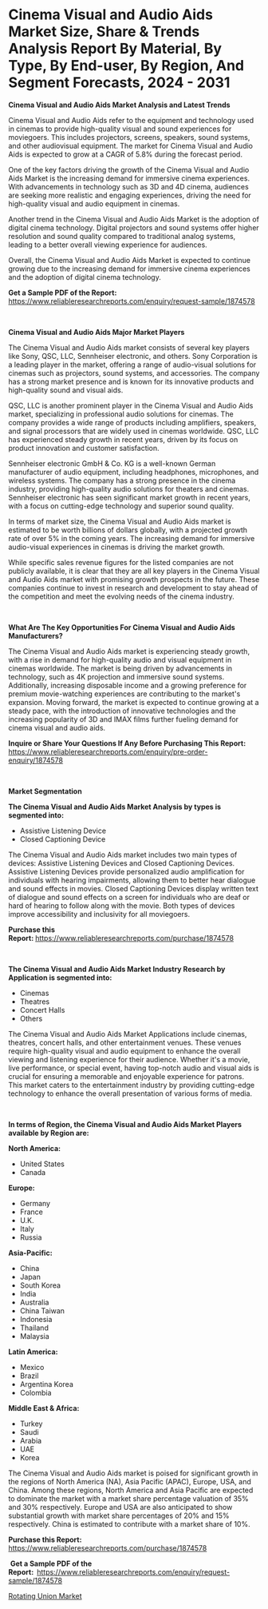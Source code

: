 <p><h1>Cinema Visual and Audio Aids Market Size, Share & Trends Analysis Report By Material, By Type, By End-user, By Region, And Segment Forecasts, 2024 - 2031</h1></p><p><strong>Cinema Visual and Audio Aids Market Analysis and Latest Trends</strong></p>
<p><p>Cinema Visual and Audio Aids refer to the equipment and technology used in cinemas to provide high-quality visual and sound experiences for moviegoers. This includes projectors, screens, speakers, sound systems, and other audiovisual equipment. The market for Cinema Visual and Audio Aids is expected to grow at a CAGR of 5.8% during the forecast period.</p><p>One of the key factors driving the growth of the Cinema Visual and Audio Aids Market is the increasing demand for immersive cinema experiences. With advancements in technology such as 3D and 4D cinema, audiences are seeking more realistic and engaging experiences, driving the need for high-quality visual and audio equipment in cinemas.</p><p>Another trend in the Cinema Visual and Audio Aids Market is the adoption of digital cinema technology. Digital projectors and sound systems offer higher resolution and sound quality compared to traditional analog systems, leading to a better overall viewing experience for audiences.</p><p>Overall, the Cinema Visual and Audio Aids Market is expected to continue growing due to the increasing demand for immersive cinema experiences and the adoption of digital cinema technology.</p></p>
<p><strong>Get a Sample PDF of the Report:&nbsp;</strong> <a href="https://www.reliableresearchreports.com/enquiry/request-sample/1874578">https://www.reliableresearchreports.com/enquiry/request-sample/1874578</a></p>
<p>&nbsp;</p>
<p><strong>Cinema Visual and Audio Aids Major Market Players</strong></p>
<p><p>The Cinema Visual and Audio Aids market consists of several key players like Sony, QSC, LLC, Sennheiser electronic, and others. Sony Corporation is a leading player in the market, offering a range of audio-visual solutions for cinemas such as projectors, sound systems, and accessories. The company has a strong market presence and is known for its innovative products and high-quality sound and visual aids.</p><p>QSC, LLC is another prominent player in the Cinema Visual and Audio Aids market, specializing in professional audio solutions for cinemas. The company provides a wide range of products including amplifiers, speakers, and signal processors that are widely used in cinemas worldwide. QSC, LLC has experienced steady growth in recent years, driven by its focus on product innovation and customer satisfaction.</p><p>Sennheiser electronic GmbH & Co. KG is a well-known German manufacturer of audio equipment, including headphones, microphones, and wireless systems. The company has a strong presence in the cinema industry, providing high-quality audio solutions for theaters and cinemas. Sennheiser electronic has seen significant market growth in recent years, with a focus on cutting-edge technology and superior sound quality.</p><p>In terms of market size, the Cinema Visual and Audio Aids market is estimated to be worth billions of dollars globally, with a projected growth rate of over 5% in the coming years. The increasing demand for immersive audio-visual experiences in cinemas is driving the market growth.</p><p>While specific sales revenue figures for the listed companies are not publicly available, it is clear that they are all key players in the Cinema Visual and Audio Aids market with promising growth prospects in the future. These companies continue to invest in research and development to stay ahead of the competition and meet the evolving needs of the cinema industry.</p></p>
<p>&nbsp;</p>
<p><strong>What Are The Key Opportunities For Cinema Visual and Audio Aids Manufacturers?</strong></p>
<p><p>The Cinema Visual and Audio Aids market is experiencing steady growth, with a rise in demand for high-quality audio and visual equipment in cinemas worldwide. The market is being driven by advancements in technology, such as 4K projection and immersive sound systems. Additionally, increasing disposable income and a growing preference for premium movie-watching experiences are contributing to the market's expansion. Moving forward, the market is expected to continue growing at a steady pace, with the introduction of innovative technologies and the increasing popularity of 3D and IMAX films further fueling demand for cinema visual and audio aids.</p></p>
<p><strong>Inquire or Share Your Questions If Any Before Purchasing This Report:</strong> <a href="https://www.reliableresearchreports.com/enquiry/pre-order-enquiry/1874578">https://www.reliableresearchreports.com/enquiry/pre-order-enquiry/1874578</a></p>
<p>&nbsp;</p>
<p><strong>Market Segmentation</strong></p>
<p><strong>The Cinema Visual and Audio Aids Market Analysis by types is segmented into:</strong></p>
<p><ul><li>Assistive Listening Device</li><li>Closed Captioning Device</li></ul></p>
<p><p>The Cinema Visual and Audio Aids market includes two main types of devices: Assistive Listening Devices and Closed Captioning Devices. Assistive Listening Devices provide personalized audio amplification for individuals with hearing impairments, allowing them to better hear dialogue and sound effects in movies. Closed Captioning Devices display written text of dialogue and sound effects on a screen for individuals who are deaf or hard of hearing to follow along with the movie. Both types of devices improve accessibility and inclusivity for all moviegoers.</p></p>
<p><strong>Purchase this Report:&nbsp;</strong><a href="https://www.reliableresearchreports.com/purchase/1874578">https://www.reliableresearchreports.com/purchase/1874578</a></p>
<p>&nbsp;</p>
<p><strong>The Cinema Visual and Audio Aids Market Industry Research by Application is segmented into:</strong></p>
<p><ul><li>Cinemas</li><li>Theatres</li><li>Concert Halls</li><li>Others</li></ul></p>
<p><p>The Cinema Visual and Audio Aids Market Applications include cinemas, theatres, concert halls, and other entertainment venues. These venues require high-quality visual and audio equipment to enhance the overall viewing and listening experience for their audience. Whether it's a movie, live performance, or special event, having top-notch audio and visual aids is crucial for ensuring a memorable and enjoyable experience for patrons. This market caters to the entertainment industry by providing cutting-edge technology to enhance the overall presentation of various forms of media.</p></p>
<p>&nbsp;</p>
<p><strong>In terms of Region, the Cinema Visual and Audio Aids Market Players available by Region are:</strong></p>
<p>
    <p> <strong> North America: </strong>
        <ul>
            <li>United States</li>
            <li>Canada</li>
        </ul>
        </p> 
    <p> <strong> Europe: </strong>
        <ul>
            <li>Germany</li>
            <li>France</li>
            <li>U.K.</li>
            <li>Italy</li>
            <li>Russia</li>
        </ul>
        </p> 
    <p> <strong> Asia-Pacific: </strong>
        <ul>
            <li>China</li>
            <li>Japan</li>
            <li>South Korea</li>
            <li>India</li>
            <li>Australia</li>
            <li>China Taiwan</li>
            <li>Indonesia</li>
            <li>Thailand</li>
            <li>Malaysia</li>
        </ul>
        </p> 
    <p> <strong> Latin America: </strong>
        <ul>
            <li>Mexico</li>
            <li>Brazil</li>
            <li>Argentina Korea</li>
            <li>Colombia</li>
        </ul>
        </p> 
    <p> <strong> Middle East & Africa: </strong>
        <ul>
            <li>Turkey</li>
            <li>Saudi</li>
            <li>Arabia</li>
            <li>UAE</li>
            <li>Korea</li>
        </ul>
    </p>
    </p>
<p><p>The Cinema Visual and Audio Aids market is poised for significant growth in the regions of North America (NA), Asia Pacific (APAC), Europe, USA, and China. Among these regions, North America and Asia Pacific are expected to dominate the market with a market share percentage valuation of 35% and 30% respectively. Europe and USA are also anticipated to show substantial growth with market share percentages of 20% and 15% respectively. China is estimated to contribute with a market share of 10%.</p></p>
<p><strong>Purchase this Report: </strong><a href="https://www.reliableresearchreports.com/purchase/1874578">https://www.reliableresearchreports.com/purchase/1874578</a></p>
<p>&nbsp;<strong>Get a Sample PDF of the Report:&nbsp;&nbsp;</strong><a href="https://www.reliableresearchreports.com/enquiry/request-sample/1874578">https://www.reliableresearchreports.com/enquiry/request-sample/1874578</a></p>
<p><strong></strong></p>
<p><p><a href="https://view.publitas.com/reportprime-1/rotating-union-market-research-report-forecasted-for-period-from-2024-2031-by-market-type-market-application-and-region/">Rotating Union Market</a></p></p>